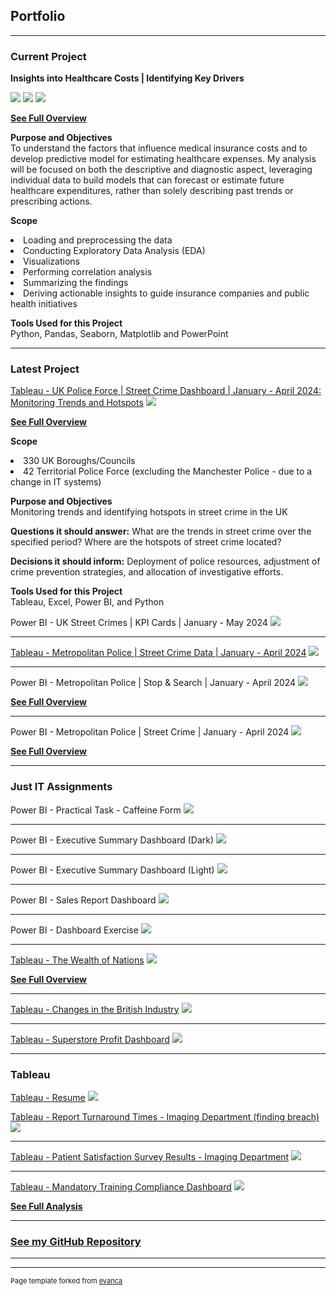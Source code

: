 ## Portfolio

---

### Current Project

<p><strong>Insights into Healthcare Costs | Identifying Key Drivers</strong></p>
<img src="Python_Project1_Healthcare_Costs2.png?raw=true"/>
<img src="Portfolio_snippet1.png?raw=true"/>
<img src="Portfolio_snippet2.png?raw=true"/>
<p><strong><a href="https://github.com/TheMendoza/TheMendoza.github.io/blob/main/Insights%20into%20Healthcare%20Costs%20-%20Identifying%20Key%20Drivers4.0.pdf">See Full Overview</a></strong></p>
<p><strong>Purpose and Objectives</strong><br>To understand the factors that influence medical insurance costs and to develop predictive model for estimating healthcare expenses. My analysis will be focused on both the descriptive and diagnostic aspect, leveraging individual data to build models that can forecast or estimate future healthcare expenditures, rather than solely describing past trends or prescribing actions.</p>
<p><strong>Scope</strong><li>Loading and preprocessing the data</li><li>Conducting Exploratory Data Analysis (EDA)</li><li>Visualizations</li><li>Performing correlation analysis</li><li>Summarizing the findings</li> <li>Deriving actionable insights to guide insurance companies and public health initiatives</li></p>
<p><strong>Tools Used for this Project</strong><br>Python, Pandas, Seaborn, Matplotlib and PowerPoint</p>

---

### Latest Project

[Tableau - UK Police Force | Street Crime Dashboard | January - April 2024: Monitoring Trends and Hotspots](https://public.tableau.com/app/profile/jonnel.mendoza/viz/AllForces2024/Dashboard1)
<img src="AllForces_latest_160724.png?raw=true"/>
<p><strong><a href="https://github.com/TheMendoza/TheMendoza.github.io/blob/main/UK%20Police%20Force%20Street%20Crime%20Dashboard%20Overview.pdf" target="_blank">See Full Overview</a></strong></p>
<p><strong>Scope</strong><li>330 UK Boroughs/Councils</li><li>42 Territorial Police Force (excluding the Manchester Police - due to a change in IT systems)</li></p>
<p><strong>Purpose and Objectives</strong><br>Monitoring trends and identifying hotspots in street crime in the UK</p>
<p><strong>Questions it should answer:</strong> What are the trends in street crime over the specified period? Where are the hotspots of street crime located?</p>
<p><strong>Decisions it should inform:</strong> Deployment of police resources, adjustment of crime prevention strategies, and allocation of investigative efforts.</p>
<p><strong>Tools Used for this Project</strong><br>Tableau, Excel, Power BI, and Python</p>

Power BI - UK Street Crimes | KPI Cards | January - May 2024
<img src="UKStreetCrimesKPICards.gif?raw=true"/>

---
[Tableau - Metropolitan Police | Street Crime Data | January - April 2024](https://public.tableau.com/app/profile/jonnel.mendoza/viz/MetropolitanPoliceStreetCrime2024_Jan-Apr2024/DashboardTiled)
<img src="Tableau_MP_crime_data_2024_Jan-Apr_CURRENT2.JPG?raw=true"/>

---
Power BI - Metropolitan Police | Stop & Search | January - April 2024
<img src="PowerBI_MP_stopandsearch_2024_Jan-Apr.JPG?raw=true"/>
<p><strong><a href="https://github.com/TheMendoza/TheMendoza.github.io/blob/main/PowerBI_MP_stopandsearch_2024_Jan-Apr.JPG" target="_blank">See Full Overview</a></strong></p>

---
Power BI - Metropolitan Police | Street Crime | January - April 2024
<img src="PowerBI_MP_crime_data_2024_Jan-Aprfinale.JPG?raw=true"/>
<p><strong><a href="https://github.com/TheMendoza/TheMendoza.github.io/blob/main/PowerBI_MP_crime_data_2024_Jan-Aprfinale.JPG" target="_blank">See Full Overview</a></strong></p>

---

### Just IT Assignments  

Power BI - Practical Task - Caffeine Form
<img src="PowerBI_coffeeshopinsightsfinal.JPG?raw=true"/>

---
Power BI - Executive Summary Dashboard (Dark)
<img src="PowerBI_Executive_Summary_Finance_Report_DARK.png?raw=true"/>

---
Power BI - Executive Summary Dashboard (Light)
<img src="PowerBI_Executive_Summary_Finance_Report_LIGHT.png?raw=true"/>

---
Power BI - Sales Report Dashboard
<img src="PowerBI_sales_report.png?raw=true"/>

---
Power BI - Dashboard Exercise
<img src="PowerBI_dashboard2.JPG?raw=true"/>

---
[Tableau - The Wealth of Nations](https://public.tableau.com/app/profile/jonnel.mendoza/viz/The_Wealth_of_Nations_Assignment1/Dashboard1)
<img src="Top20_highest_ranking_GDP_per_capita.JPG?raw=true"/>
<p><strong><a href="https://github.com/TheMendoza/TheMendoza.github.io/blob/main/Assignment1_Data_Visualization.pdf" target="_blank">See Full Overview</a></strong></p>

---
[Tableau - Changes in the British Industry](https://public.tableau.com/app/profile/jonnel.mendoza/viz/EMSI_JobChange_UK_Tableau_exercise/Dashboard1)
<img src="Changes_in_British_Industry_tableau.JPG?raw=true"/>

---
[Tableau - Superstore Profit Dashboard](https://public.tableau.com/app/profile/jonnel.mendoza/viz/Just_IT_Tableau_exercise/Dashboard1)
<img src="Tableau_1st_dashboard.JPG?raw=true"/>

---

### Tableau

[Tableau - Resume](https://public.tableau.com/app/profile/jonnel.mendoza/viz/Tableau_CV1_experiment/Dashboard12)
<img src="Tableau_Resume.JPG?raw=true"/>


[Tableau - Report Turnaround Times - Imaging Department (finding breach)](https://public.tableau.com/app/profile/jonnel.mendoza/viz/RT_remake1/Dashboard1)
<img src="RT_Dashboard1.png?raw=true"/>

---
[Tableau - Patient Satisfaction Survey Results - Imaging Department](https://public.tableau.com/app/profile/jonnel.mendoza/viz/PSS_tableau/Dashboard1)
<img src="Tableau_PSS_results_Imaging.JPG?raw=true"/>

---
[Tableau - Mandatory Training Compliance Dashboard](https://public.tableau.com/app/profile/jonnel.mendoza/viz/Mandatory_training_compliance_dashboard/Dashboard1)
<img src="Tableau_Mandatory_training_compliance.JPG?raw=true"/>
<p><strong><a href="https://github.com/TheMendoza/DataInsightsLibrary/blob/main/Mandatory%20Training%20Compliance%20Dashboard.pdf" target="_blank">See Full Analysis</a></strong></p>

---

### [See my GitHub Repository](https://github.com/TheMendoza/Data-Analysis-Portfolio/blob/main/README.md) 


---




---
<p style="font-size:11px">Page template forked from <a href="https://github.com/evanca/quick-portfolio">evanca</a></p>
<!-- Remove above link if you don't want to attibute -->
